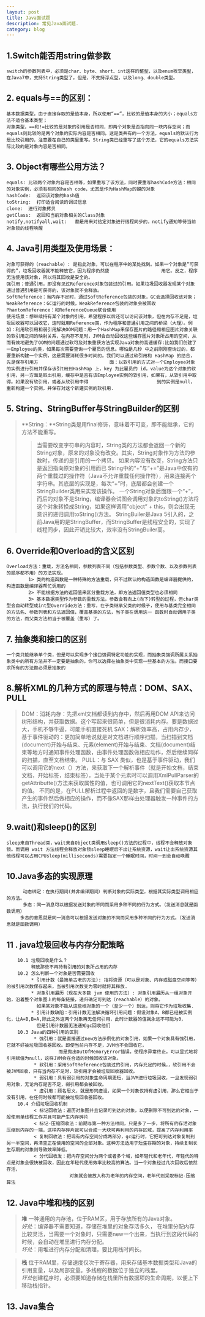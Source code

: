 ```yaml
---
layout: post
title: Java面试题
description: 常见Java面试题.
category: blog
---
```



## 1.Switch能否用string做参数
    switch的参数列表中，必须是char、byte、short、int这样的整型，以及enum枚举类型，在Java7中，支持String类型了。但是，不支持浮点型，以及long、double类型。

## 2. equals与==的区别：
    基本数据类型，由于直接存取的是值本身，所以使用“==”，比较的是值本身的大小；equals方法不适合基本类型；
    对象类型，==和!=比较的是对象的引用是否相同，即两个对象是否指向同一块内存空间；而equals则比较的是两个对象的实际内容是否相同。这是类共有的一个方法，equals的默认行为是比较引用的，注意要在自己的类里重写。String类已经重写了这个方法，它的equals方法实际比较的是对象内容是否相同。

## 3. Object有哪些公用方法？
    equals: 比较两个对象内容是否相等，如果重写了该方法，同时要重写hashCode方法：相同的对象实例，必须有相同的hash code，尤其是作为HashMap的键的对象
    hashCode:  返回该对象的hash值
    toString:  打印适合阅读的调试信息
    clone:  进行对象拷贝
    getClass:  返回和当前对象相关的Class对象
    notify,notifyall,wait:   都是用来对给定对象进行线程同步的，notify通知等待当前对象锁的线程唤醒

## 4. Java引用类型及使用场景：
    对象可获得的（reachable）: 是指此对象，可以在程序中的某处找到。如果一个对象是“可获得的”，垃圾回收器就不能释放它，因为程序仍然使                   用它。反之，程序无法使用该对象，所以将其回收是安全的。          
    强引用：普通引用，即没有见过Reference对象包装过的引用。如果垃圾回收器发现某个对象通过普通引用是可获得的，该对象就不会释放。
    SoftReference：当内存不足时，通过SoftReference包装的对象，GC会选择回收该对象；
    WeakReference：GC运行的时候，WeakReference包装的对象会被回收
    PhantomReference：和ReferenceQueue联合使用
    使用场景：想继续持有某个对象的引用，希望程序以后还可以访问该对象，但在内存不足是，垃圾回收器可以回收它，这时就用Reference类，作为程序和普通引用之间的桥梁（大理）。例如：利用软引用和弱引用解决OOM问题：用一个HashMap来保存图片的路径和相应图片对象关联的软引用之间的映射关系，在内存不足时，JVM会自动回收这些缓存图片对象所占用的空间，从而有效地避免了OOM的问题通过软可及对象重获方法实现Java对象的高速缓存:比如我们创建了一Employee的类，如果每次需要查询一个雇员的信息。哪怕是几秒 中之前刚刚查询过的，都要重新构建一个实例，这是需要消耗很多时间的。我们可以通过软引用和 HashMap 的结合，先是保存引用方                          面：以软引用的方式对一个Employee对象的实例进行引用并保存该引t用到HashMap 上，key 为此雇员的 id，value为这个对象的软                         引用，另一方面是取出引用，缓存中是否有该Employee实例的软引用，如果有，从软引用中取得。如果没有软引用，或者从软引用中得                         到的实例是null，重新构建一个实例，并保存对这个新建实例的软引用.

## 5. String、StringBuffer与StringBuilder的区别
>   **String：**String类是用final修饰，意味着不可变，即不能继承，它的方法不能重写。
>>    当需要改变字符串的内容时，String类的方法都会返回一个新的String对象，原来的对象没有改变。其实，String对象作为方法的参数时，传递的是引用的一个拷贝。
>>    如果内容没有改变，String方法只是返回指向原对象的引用而已
>>    String中的“+”与“+=”是Java中仅有的两个重载过的操作符（Java不允许重载任何操作符），用来连接两个字符串。其底层的实现是，每次“+”时，底层都会创建一个StringBuilder类用来实现该操作。
>>    一个String对象后面跟一个“+”，而后的对象不是String，编译器会试图会调用对象的toString()方法将这个对象转换成String，如果这样调用“object” + this，则会出现无意识的递归调用toString()方法。
>>    StringBuiler是Java 5引入的，之前Java用的是StringBuffer，而StringBuffer是线程安全的，实现了线程同步，因此开销比较大，效率没有StringBuiler高。

## 6. Override和Overload的含义区别
    Overload方法：重载，方法名相同，参数列表不同（包括参数类型、参数个数、以及参数列表的顺序都不用）的方法实现。
            1> 类的构造函数是一种特殊的方法重载，只不过默认的构造函数是编译器提供的，构造函数是编译器帮忙调用的
            2> 不能根据方法的返回值来区分重载方法，即方法返回值类型也必须相同
            3> 基本数据类型作为参数的重载方法，参数会有向上(向下)转型的过程，但char类型会自动转型成int型Override方法：重写，在子类继承父类的时候子，使用与基类完全相同的方法名、参数列表和方法返回值，覆盖基类的方法，当子类在调用这一 函数时自动调用子类的方法，而父类方法相当于被覆盖（重写）了。

## 7. 抽象类和接口的区别
    一个类只能继承单个类，但是可以实现多个接口强调特定功能的实现，而抽象类强调所属关系抽象类中的所有方法并不一定要是抽象的，你可以选择在抽象类中实现一些基本的方法。而接口要求所有的方法都必须是抽象的

## 8.解析XML的几种方式的原理与特点：DOM、SAX、PULL 
>DOM：消耗内存：先把xml文档都读到内存中，然后再用DOM API来访问树形结构，并获取数据。这个写起来很简单，但是很消耗内存。要是数据过大，手机不够牛逼，可能手机直接死机
>SAX：解析效率高，占用内存少，基于事件驱动的：更加简单地说就是对文档进行顺序扫描，当扫描到文档(document)开始与结束、元素(element)开始与结束、文档(document)结束等地方时通知事件处理函数，由事件处理函数做相应动作，然后继续同样的扫描，直至文档结束。
>PULL：与 SAX 类似，也是基于事件驱动，我们可以调用它的next（）方法，来获取下一个解析事件（就是开始文档，结束文档，开始标签，结束标签），当处于某个元素时可以调用XmlPullParser的getAttributte()方法来获取属性的值，也可调用它的nextText()获取本节点的值。
不同的是，在PULL解析过程中返回的是数字，且我们需要自己获取产生的事件然后做相应的操作，而不像SAX那样由处理器触发一种事件的方法，执行我们的代码。

## 9.wait()和sleep()的区别
    sleep来自Thread类，wait来自Object类调用sleep()方法的过程中，线程不会释放对象锁。而调用 wait 方法线程会释放对象锁sleep睡眠后不出让系统资源，wait让出系统资源其他线程可以占用CPUsleep(milliseconds)需要指定一个睡眠时间，时间一到会自动唤醒

## 10.Java多态的实现原理
          动态绑定：在执行期间(并非编译期间）判断对象的实际类型，根据其实际类型调用相应的方法。
          多态：同一消息可以根据发送对象的不同而采用多种不同的行为方式。（发送消息就是函数调用）
         多态的意思就是同一消息可以根据发送对象的不同而采用多种不同的行为方式。（发送消息就是函数调用）

## 11 . java垃圾回收与内存分配策略
        10.1 垃圾回收是什么？
             释放那些不再持有引用的对象所占用的内存
        10.2 怎么判断一个对象是否需要回收
             * 引用计数（最简单古老的方法): 指将资源（可以是对象、内存或磁盘空间等等）的被引用次数保存起来，当被引用次数变为零时就将其释放.
             * 对象引用遍历（现在大多数 jvm 使用的方法）: 对象引用遍历从一组对象开始，沿着整个对象图上的每条链接，递归确定可到达（reachable）的对象。
               如果某对象不能从这些根对象的一个（至少一个）到达，则将它作为垃圾收集.
             * 引用计数缺陷：引用计数无法解决循环引用问题：假设对象A，B都已经被实例化，让A=B,B=A,除此之外这两个对象再无任何引用，此时计数器的值就永远不可能为0，
               但是引用计数器无法通知gc回收他们  
        10.3 Java的四种引用的区别
              * 强引用：就是直接通过new方法示例化的对象引用，如果一个对象具有强引用，它就不好被垃圾回收器回收。即使当前内存不足，JVM也不会回收它，
                       而是抛出OutOfMemoryError错误，使程序异常终止。可以显式地将引用赋值为null，这样JVM会在合适的时候回收该对象。
              * 软引用：采用SoftReference包装过的引用，内存充足的时候，，软引用不会被JVM回收，只有当内存不足时，软引用才会被垃圾回收器回收。
              * 弱引用：具有弱引用的对象生命周期更短，当JVM进行垃圾回收，一旦发现弱引用对象，无论内存是否不足，弱引用都会被回收。
              * 虚引用：顾名思义，就是形同虚设，如果一个对象仅持有虚引用，那么它相当于没有引用，在任何时候都可能被垃圾回收器回收。  
        10.4 介绍垃圾回收机制
              < 标记回收法：遍历对象图并且记录可到达的对象，以便删除不可到达的对象，一般使用单线程工作并且可能产生内存碎片
              < 标记-压缩回收法：前期与第一种方法相同，只是多了一步，将所有的存活对象压缩到内存的一端，这样内存碎片就可以合成一大块可再利用的内存区域，提高了内存利用率
              < 复制回收法：把现有内存空间分成两部分，gc运行时，它把可到达对象复制到另一半空间，再清空正在使用的空间的全部对象。这种方法适用于短生存期的对象，持续复制长生存期的对象则导致效率降低。
              < 分代回收发：把内存空间分为两个或者多个域，如年轻代和老年代，年轻代的特点是对象会很快被回收，因此在年轻代使用效率比较高的算法。当一个对象经过几次回收后依然存活，
                           对象就会被放入称为老年的内存空间，老年代则采取标记-压缩算法  

## 12. Java中堆和栈的区别
>    **堆** 一种通用的内存池，位于RAM区，用于存放所有的Java对象。   
>           *好处*：编译器不需要知道，存储在堆里的对象存活多久， 在堆里分配内存比较灵活，当需要一个对象时，只需要new一个出来，当执行到这段代码的时候，会自动在堆里进行内存分配。  
>           *坏处*：用堆进行内存分配和清理，要比用栈时间长。

>   **栈**    位于RAM里，存储速度仅次于寄存器，用来存储基本数据类型和Java的引用变量，以及局部变量。多线程的数据位于独立的栈里。  
>   *坏处*创建程序时，必须要知道存储在栈里所有数据项的生命周期，以便上下移动栈指针。  

## 13. Java集合
>   


  